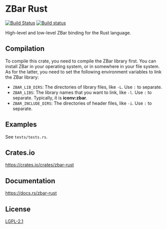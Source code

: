 ZBar Rust
====================

[![Build Status](https://travis-ci.org/magiclen/zbar-rust.svg?branch=master)](https://travis-ci.org/magiclen/zbar-rust)
[![Build status](https://ci.appveyor.com/api/projects/status/8jpi310odv26f2pv/branch/master?svg=true)](https://ci.appveyor.com/project/magiclen/zbar-rust/branch/master)

High-level and low-level ZBar binding for the Rust language.

## Compilation

To compile this crate, you need to compile the ZBar library first. You can install ZBar in your operating system, or in somewhere in your file system. As for the latter, you need to set the following environment variables to link the ZBar library:

* `ZBAR_LIB_DIRS`: The directories of library files, like `-L`. Use `:` to separate.
* `ZBAR_LIBS`: The library names that you want to link, like `-l`. Use `:` to separate. Typically, it is **iconv:zbar**.
* `ZBAR_INCLUDE_DIRS`: The directories of header files, like `-i`. Use `:` to separate.

## Examples

See `tests/tests.rs`.

## Crates.io

https://crates.io/crates/zbar-rust

## Documentation

https://docs.rs/zbar-rust

## License

[LGPL-2.1](LICENSE)